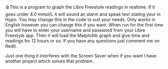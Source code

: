 🩸This is a program to graph the Libre Freestyle readings in realtime. If it goes under 4.0 mmol/L it will sound an alarm and speak text stating your in Hypo. You may change this in the code to suit your needs. Only works in English however you can change this if you want. When run for the first time you will have to enter your username and password from your Libre Freestyle app. Then it will load the Matplotlib graph and give time and readings for 12 hours or so. If you have any questions just comment me on Redit.

Just one thing it interferes with the Screen Saver when if you want I have another project which solves that problem.
